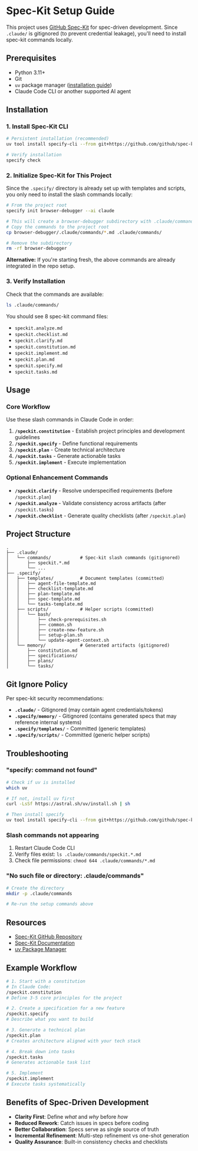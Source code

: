 # Spec-Kit Setup Guide

This project uses [GitHub Spec-Kit](https://github.com/github/spec-kit) for spec-driven development. Since `.claude/` is gitignored (to prevent credential leakage), you'll need to install spec-kit commands locally.

## Prerequisites

- Python 3.11+
- Git
- `uv` package manager ([installation guide](https://github.com/astral-sh/uv))
- Claude Code CLI or another supported AI agent

## Installation

### 1. Install Spec-Kit CLI

```bash
# Persistent installation (recommended)
uv tool install specify-cli --from git+https://github.com/github/spec-kit.git

# Verify installation
specify check
```

### 2. Initialize Spec-Kit for This Project

Since the `.specify/` directory is already set up with templates and scripts, you only need to install the slash commands locally:

```bash
# From the project root
specify init browser-debugger --ai claude

# This will create a browser-debugger subdirectory with .claude/commands
# Copy the commands to the project root
cp browser-debugger/.claude/commands/*.md .claude/commands/

# Remove the subdirectory
rm -rf browser-debugger
```

**Alternative:** If you're starting fresh, the above commands are already integrated in the repo setup.

### 3. Verify Installation

Check that the commands are available:

```bash
ls .claude/commands/
```

You should see 8 spec-kit command files:
- `speckit.analyze.md`
- `speckit.checklist.md`
- `speckit.clarify.md`
- `speckit.constitution.md`
- `speckit.implement.md`
- `speckit.plan.md`
- `speckit.specify.md`
- `speckit.tasks.md`

## Usage

### Core Workflow

Use these slash commands in Claude Code in order:

1. **`/speckit.constitution`** - Establish project principles and development guidelines
2. **`/speckit.specify`** - Define functional requirements
3. **`/speckit.plan`** - Create technical architecture
4. **`/speckit.tasks`** - Generate actionable tasks
5. **`/speckit.implement`** - Execute implementation

### Optional Enhancement Commands

- **`/speckit.clarify`** - Resolve underspecified requirements (before `/speckit.plan`)
- **`/speckit.analyze`** - Validate consistency across artifacts (after `/speckit.tasks`)
- **`/speckit.checklist`** - Generate quality checklists (after `/speckit.plan`)

## Project Structure

```
.
├── .claude/
│   └── commands/           # Spec-kit slash commands (gitignored)
│       ├── speckit.*.md
│       └── ...
├── .specify/
│   ├── templates/          # Document templates (committed)
│   │   ├── agent-file-template.md
│   │   ├── checklist-template.md
│   │   ├── plan-template.md
│   │   ├── spec-template.md
│   │   └── tasks-template.md
│   ├── scripts/            # Helper scripts (committed)
│   │   └── bash/
│   │       ├── check-prerequisites.sh
│   │       ├── common.sh
│   │       ├── create-new-feature.sh
│   │       ├── setup-plan.sh
│   │       └── update-agent-context.sh
│   └── memory/             # Generated artifacts (gitignored)
│       ├── constitution.md
│       ├── specifications/
│       ├── plans/
│       └── tasks/
```

## Git Ignore Policy

Per spec-kit security recommendations:

- **`.claude/`** - Gitignored (may contain agent credentials/tokens)
- **`.specify/memory/`** - Gitignored (contains generated specs that may reference internal systems)
- **`.specify/templates/`** - Committed (generic templates)
- **`.specify/scripts/`** - Committed (generic helper scripts)

## Troubleshooting

### "specify: command not found"

```bash
# Check if uv is installed
which uv

# If not, install uv first
curl -LsSf https://astral.sh/uv/install.sh | sh

# Then install specify
uv tool install specify-cli --from git+https://github.com/github/spec-kit.git
```

### Slash commands not appearing

1. Restart Claude Code CLI
2. Verify files exist: `ls .claude/commands/speckit.*.md`
3. Check file permissions: `chmod 644 .claude/commands/*.md`

### "No such file or directory: .claude/commands"

```bash
# Create the directory
mkdir -p .claude/commands

# Re-run the setup commands above
```

## Resources

- [Spec-Kit GitHub Repository](https://github.com/github/spec-kit)
- [Spec-Kit Documentation](https://github.com/github/spec-kit#readme)
- [uv Package Manager](https://github.com/astral-sh/uv)

## Example Workflow

```bash
# 1. Start with a constitution
# In Claude Code:
/speckit.constitution
# Define 3-5 core principles for the project

# 2. Create a specification for a new feature
/speckit.specify
# Describe what you want to build

# 3. Generate a technical plan
/speckit.plan
# Creates architecture aligned with your tech stack

# 4. Break down into tasks
/speckit.tasks
# Generates actionable task list

# 5. Implement
/speckit.implement
# Execute tasks systematically
```

## Benefits of Spec-Driven Development

- **Clarity First**: Define *what* and *why* before *how*
- **Reduced Rework**: Catch issues in specs before coding
- **Better Collaboration**: Specs serve as single source of truth
- **Incremental Refinement**: Multi-step refinement vs one-shot generation
- **Quality Assurance**: Built-in consistency checks and checklists
